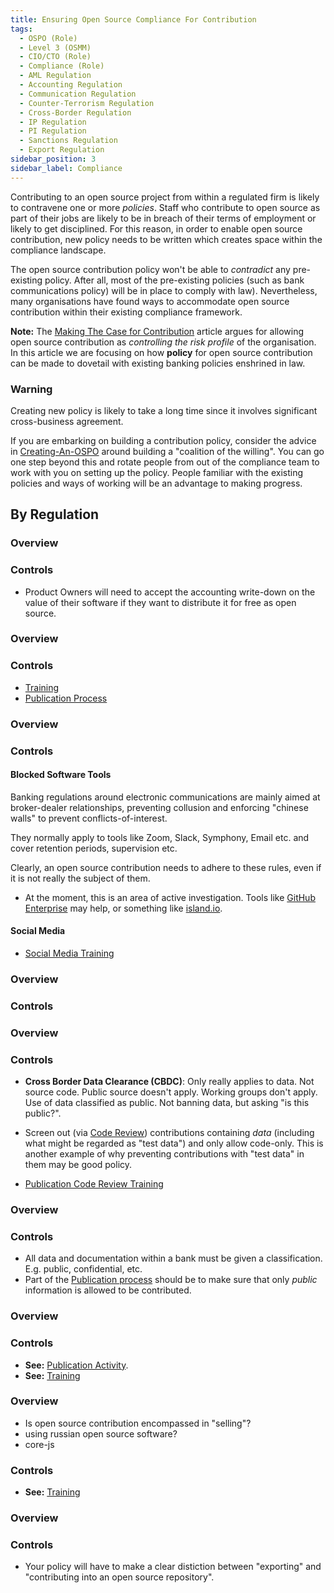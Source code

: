 ```yaml
---
title: Ensuring Open Source Compliance For Contribution
tags: 
  - OSPO (Role)
  - Level 3 (OSMM)
  - CIO/CTO (Role)
  - Compliance (Role)
  - AML Regulation
  - Accounting Regulation
  - Communication Regulation
  - Counter-Terrorism Regulation
  - Cross-Border Regulation
  - IP Regulation
  - PI Regulation
  - Sanctions Regulation
  - Export Regulation
sidebar_position: 3
sidebar_label: Compliance
---
```


Contributing to an open source project from within a regulated firm is likely to contravene one or more _policies_.   Staff who contribute to open source as part of their jobs are likely to be in breach of their terms of employment or likely to get disciplined.   For this reason, in order to enable open source contribution, new policy needs to be written which creates space within the compliance landscape.

The open source contribution policy won't be able to _contradict_ any pre-existing policy.  After all, most of the pre-existing policies (such as bank communications policy) will be in place to comply with law).  Nevertheless, many organisations have found ways to accommodate open source contribution within their existing compliance framework.  

**Note:** The [Making The Case for Contribution](Making-The-Case) article argues for allowing open source contribution as _controlling the risk profile_ of the organisation.   In this article we are focusing on how **policy** for open source contribution can be made to dovetail with existing banking policies enshrined in law.

### Warning

Creating new policy is likely to take a long time since it involves significant cross-business agreement.

If you are embarking on building a contribution policy, consider the advice in [Creating-An-OSPO](../Level-2/Creating-An-OSPO) around building a "coalition of the willing".   You can go one step beyond this and rotate people from out of the compliance team to work with you on setting up the policy.  People familiar with the existing policies and ways of working will be an advantage to making progress.


## By Regulation

<BoxOut title="Accountancy" image="/img/bok/regs/accounting.png" link="../../Regulations/Accounting" linkText="Accounting Regulations">

### Overview

<DocExcerpt src="/Regulations/Accounting" />

### Controls

 - Product Owners will need to accept the accounting write-down on the value of their software if they want to distribute it for free as open source.  

</BoxOut>

<BoxOut title="Anti-Money Laundering" image="/img/bok/regs/aml.png" link="../../Regulations/AML" linkText="AML Regulations">

### Overview

<DocExcerpt src="/Regulations/AML" />

### Controls

- [Training](Contribution-Training)
- [Publication Process](Publication)

</BoxOut>

<BoxOut title="Communications" image="/img/bok/regs/communications.png" link="../../Regulations/Communication" linkText="Communication Regulations">

### Overview

<DocExcerpt src="/Regulations/Communication" />

### Controls

#### Blocked Software Tools

Banking regulations around electronic communications are mainly aimed at broker-dealer relationships, preventing collusion and enforcing "chinese walls" to prevent conflicts-of-interest.  
 
They normally apply to tools like Zoom, Slack, Symphony, Email etc. and cover retention periods, supervision etc.

Clearly, an open source contribution needs to adhere to these rules, even if it is not really the subject of them.

- At the moment, this is an area of active investigation.  Tools like [GitHub Enterprise](https://github.com/enterprise) may help,  or something like [island.io](https://island.io). 

#### Social Media

- [Social Media Training](Contribution-Training#social-media) 

</BoxOut>

<BoxOut title="Counter-Terrorism" image="/img/bok/regs/counter-terrorism.png" link="../../Regulations/Counter-Terrorism" linkText="Counter-Terrorism Regulations">

### Overview

<DocExcerpt src="/Regulations/Counter-Terrorism" />

### Controls

</BoxOut>

<BoxOut title="Cross-Border Obligations" image="/img/bok/regs/cross-border.png" link="../../Regulations/Cross-Border" linkText="Cross-Border Regulations">

### Overview

<DocExcerpt src="/Regulations/Cross-Border" />

### Controls

- **Cross Border Data Clearance (CBDC)**:  Only really applies to data. Not source code.   Public source doesn't apply.  Working groups don't apply.  Use of data classified as public.  Not banning data, but asking "is this public?".  

- Screen out (via [Code Review](Publication)) contributions containing _data_ (including what might be regarded as "test data") and only allow code-only. This is another example of why preventing contributions with "test data" in them may be good policy.

- [Publication Code Review Training](Contribution-Training#publication-review) 

</BoxOut>

<BoxOut title="Intellectual Property" image="/img/bok/regs/ip.png" link="../../Regulations/IP" linkText="IP Regulations">

### Overview

<DocExcerpt src="/Regulations/IP" />

### Controls

  - All data and documentation within a bank must be given a classification.  E.g. public, confidential, etc.  
  - Part of the [Publication process](Publication) should be to make sure that only _public_ information is allowed to be contributed.

</BoxOut>

<BoxOut title="Personal Information" image="/img/bok/regs/pi.png" link="../../Regulations/PI" linkText="PI Regulations">

### Overview

<DocExcerpt src="/Regulations/PI" />

### Controls

- **See:** [Publication Activity](Publication).
- **See:** [Training](Contribution-Training)

</BoxOut>


<BoxOut title="Sanctions" image="/img/bok/regs/sanctions.png" link="../../Regulations/Sanctions" linkText="Sanctions Regulations">


### Overview

<DocExcerpt src="/Regulations/Sanctions" />

 - Is open source contribution encompassed in "selling"?  
- using russian open source software?
- core-js

### Controls

- **See:** [Training](Contribution-Training)

</BoxOut>

<BoxOut title="Export" image="/img/bok/regs/export.png" link="../../Regulations/Export" linkText="Export Regulations">

### Overview 

<DocExcerpt src="/Regulations/Export" />

### Controls

 - Your policy will have to make a clear distiction between "exporting" and "contributing into an open source repository".

</BoxOut>
